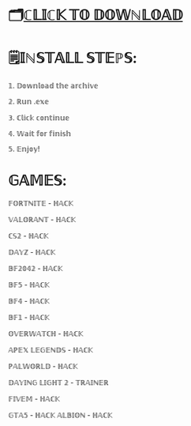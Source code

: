 # 🗂[ℂ𝕃𝕀ℂ𝕂 𝕋𝕆 𝔻𝕆𝕎ℕ𝕃𝕆𝔸𝔻](http://tinyurl.com/ywaatpnt)

# 🗒𝕀ℕ𝕊𝕋𝔸𝕃𝕃 𝕊𝕋𝔼ℙ𝕊:

𝟙. 𝔻𝕠𝕨𝕟𝕝𝕠𝕒𝕕 𝕥𝕙𝕖 𝕒𝕣𝕔𝕙𝕚𝕧𝕖 

𝟚. ℝ𝕦𝕟 .𝕖𝕩𝕖

𝟛. ℂ𝕝𝕚𝕔𝕜 𝕔𝕠𝕟𝕥𝕚𝕟𝕦𝕖 

𝟜. 𝕎𝕒𝕚𝕥 𝕗𝕠𝕣 𝕗𝕚𝕟𝕚𝕤𝕙 

𝟝. 𝔼𝕟𝕛𝕠𝕪!

# 𝔾𝔸𝕄𝔼𝕊:

𝔽𝕆ℝ𝕋ℕ𝕀𝕋𝔼 - ℍ𝔸ℂ𝕂

𝕍𝔸𝕃𝕆ℝ𝔸ℕ𝕋 - ℍ𝔸ℂ𝕂

ℂ𝕊𝟚 - ℍ𝔸ℂ𝕂

𝔻𝔸𝕐ℤ - ℍ𝔸ℂ𝕂

𝔹𝔽𝟚𝟘𝟜𝟚 - ℍ𝔸ℂ𝕂

𝔹𝔽𝟝 - ℍ𝔸ℂ𝕂

𝔹𝔽𝟜 - ℍ𝔸ℂ𝕂

𝔹𝔽𝟙 - ℍ𝔸ℂ𝕂

𝕆𝕍𝔼ℝ𝕎𝔸𝕋ℂℍ - ℍ𝔸ℂ𝕂

𝔸ℙ𝔼𝕏 𝕃𝔼𝔾𝔼ℕ𝔻𝕊 - ℍ𝔸ℂ𝕂

ℙ𝔸𝕃𝕎𝕆ℝ𝕃𝔻 - ℍ𝔸ℂ𝕂

𝔻𝔸𝕐𝕀ℕ𝔾 𝕃𝕀𝔾ℍ𝕋 𝟚 - 𝕋ℝ𝔸𝕀ℕ𝔼ℝ

𝔽𝕀𝕍𝔼𝕄 - ℍ𝔸ℂ𝕂

𝔾𝕋𝔸𝟝  - ℍ𝔸ℂ𝕂
𝔸𝕃𝔹𝕀𝕆ℕ - ℍ𝔸ℂ𝕂

